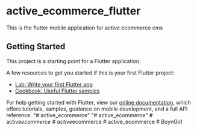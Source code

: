 # active_ecommerce_flutter

This is the flutter mobile application for active ecommerce cms

## Getting Started

This project is a starting point for a Flutter application.

A few resources to get you started if this is your first Flutter project:

- [Lab: Write your first Flutter app](https://flutter.dev/docs/get-started/codelab)
- [Cookbook: Useful Flutter samples](https://flutter.dev/docs/cookbook)

For help getting started with Flutter, view our
[online documentation](https://flutter.dev/docs), which offers tutorials,
samples, guidance on mobile development, and a full API reference.
"# active_ecommerce" 
"# active_ecommerce" 
#   a c t i v e _ e c o m m e r c e  
 #   a c t i v e _ e c o m m e r c e  
 #   a c t i v e _ e c o m m e r c e  
 # BoynGirl
